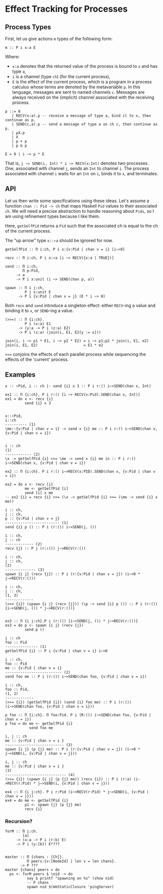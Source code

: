 # Effect Tracking for Processes

## Process Types

First, let us give actions `m` types of the following form:

~~~~
m :: P i x:a E
~~~~

Where:

- `x:a` denotes that the returned value of the process is bound to `x` and has type `a`,
- `i` is a channel (type `ch`) (for the current process),
- `E` is the effect of the current process, which is a program in a process calculus whose
terms are denoted by the metavariable `p`. In this language, messages are sent to named channels `c`.
Messages are always received on the (implicit) channel associated with the receiving process.

~~~~
p ::= 0
   | RECV(x:a).p -- receive a message of type a, bind it to x, then continue as p.
   | SEND(c,a).p -- send a message of type a on ch c, then continue as p.
   | μX.p
   | X
   | p + p
   | p & p

E = 0 | i ~> p * E
~~~~

That is, `j ~> SEND(i, Int) * i ~> RECV(x:Int)` denotes two processes.
One, associated with channel `j`, sends an `Int` to channel `i`. The
process associated with channel `i` waits for an `Int` on `i`, binds
it to `x`, and terminates.

## API

Let us then write some specifications using these ideas. Let's assume
a function `chan :: Pid -> ch` that maps Haskell `Pid` values to
their associated `ch`. We will need a precise abstraction to
handle reasoning about `Pids`, so I am using refinement types because
I like them.

Here, `getSelfPid` returns a `Pid` such that the associated ch is
equal to the ch of the current process.

The "up arrow" type `x::↑a` should be ignored for now.

~~~~
getSelfPid :: Π i:ch, P i x:{v:Pid | chan v = i} [i~>0]
~~~~

~~~~
recv :: Π i:ch, P i x:↑a [i ~> RECV({x:a | TRUE})]

send :: Π i:ch,
        Π p:Pid,
     -> a
     -> P i x:unit (i ~> SEND(chan p, a))

spawn :: Π i j:ch,
         P j x:unit E
      -> P i {v:Pid | chan v = j} (E * i ~> 0)
~~~~

Both `recv` and `send` introduce a singleton effect: either `RECV`-ing
a value and binding it to `x`, or `SEND`-ing a value.

~~~~
(>>=) :: Π {i:ch}.
         P i (x:a) E1
      -> (y:a -> P i (z:a) E2)
      -> P i (z:a) (join(i, E1, E2[y := x]))

join(i, i ~> p1 * E1, i ~> p2 * E2) = i ~> p1;p2 * join(i, E1, e2)
join(i, E1, E2)                     = E1 * e2
~~~~

`>>=` conjoins the effects of each parallel process while sequencing
the effects of the 'current' process.

## Examples

~~~~{.haskell}
x :: ↑Pid, i :: ch |- send {i} x 3 :: P i r:() i~>SEND(chan x, Int)

ex1 :: Π {i:ch}, P i r:() [i ~> RECV(x:Pid).SEND(chan x, Int)]
ex1 = do x <- recv {i}
         send {i} x 3
~~~~

~~~~

x::↑Pid,
i::ch
---------- (1)
\me::{v:Pid | chan v = i} -> send x {i} me :: P i r:() i~>SEND(chan x, {v:Pid | chan v = i})


i :: ch
(1)
------------ (2)
\x -> getSelfPid {i} >>= \me -> send x {i} me in :: P i r:() i~>SEND(chan x, {v:Pid | chan v = i})

ex2 :: Π {i:ch}. P i r:() i~>RECV(x:PID).SEND(chan x, {v:Pid | chan v = i})

ex2 = do x <- recv [i]
         me <- getSelfPid [i]
         send [i] x me
-- ex2 {i} = recv {i} >>= (\x -> getSelfPid {i} >>= (\me -> send {i} x me))
~~~~

~~~~{.haskell}
i :: ch,
j :: ch,
p :: {v:Pid | chan v = j}
------------------------- (1)
send {i} p () :: P i (r:()) i~>SEND(j, ())

i :: ch,
j :: ch
------------- (2)
recv {j} :: P j (r:↑()) j~>RECV(r:())

i :: ch,
j :: ch,
(2)
-------------- (3)
spawn {i j} (recv {j}) :: P i (r:{v:Pid | chan v = j}) (i~>0 * j~>RECV(r:()))

i :: ch,
j :: ch,
(1, 3)
-------------
(>>= {i}) (spawn {i j} (recv {j})) (\p -> send {i} p ()) :: P i (r:()) {i~>SEND(j, ()) * j~>RECV(r:())}


ex3 :: Π {i j:ch}.P i (r:()) {i~>SEND(j, ()) * j~>RECV(r:())}
ex3 = do p <- spawn {i j} (recv {j})
         send p ()
~~~~

~~~~{.haskell}
i :: ch
foo :: Pid
--------------- (1)
getSelfPid {i} :: P i {v:Pid | chan v = i} i~>0

i :: ch,
foo :: Pid
me :: {v:Pid | chan v = i}
-------------------------- (2)
send foo me :: P i (r:()) i~>SEND(chan foo, {v:Pid | chan v = i})

i :: ch,
foo :: Pid,
(1, 2)
-------------
(>>= {i}) (getSelfPid {i}) (send {i} foo me) :: P i (r:()) (i~>SEND(chan foo, {v:Pid | chan v = i}))

p foo :: Π {i:ch}. Π foo:Pid. P i (R:()) i~>SEND(chan foo, {v:Pid | chan v = i})
p foo = do me <- getSelfPid {i}
           send foo me

i, j :: ch
me :: {v:Pid | chan v = i }
--------------------------- (3)
spawn {i j} (p {j} me) :: P i (r:{v:Pid | chan v = j}) (i~>0 * j~>SEND(i, {v:Pid | chan v = j}))

i, j :: ch
me :: {v:Pid | chan v = i }
(3)
---------------------------- (4)
(>>= {i}) (spawn {i j} (p {j} me)) (recv {i}) :: P i (r:a) (i->RECV(r:Pid) * j~>SEND(i, {v:Pid | chan v = j}))

ex4 :: Π {i j:ch}. P i r:Pid (i~>RECV(r:Pid) * j~>SEND(i, {v:Pid | chan v = j}))
ex4 = do me <- getSelfPid {i}
         p1 <- spawn {j} (p {j} me) 
         recv {i} 
~~~~

### Recursion?
~~~~{.haskell}
forM :: Π i:ch.
        [a]
     -> (x:a -> P i (r:b) E)
     -> P i (y:[b]) E*???
~~~~

~~~~{.haskell}

master :: Π {chans : [Ch]}.
          Π peers:{v:[NodeId] | len v = len chans}.
       -> P ???
master {chans} peers = do
  ps <- forM peers $ \nid -> do
          say $ printf "spawning on %s" (show nid)
          -- P chans
          spawn nid $(mkStaticClosure 'pingServer)
~~~~
